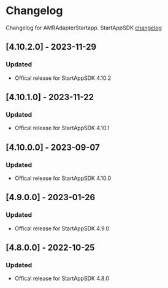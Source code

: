 # Changelog

Changelog for AMRAdapterStartapp. 
StartAppSDK [changelog](https://github.com/StartApp-SDK/StartAppSDK/tags)

## [4.10.2.0] - 2023-11-29
### Updated
- Offical release for StartAppSDK 4.10.2

## [4.10.1.0] - 2023-11-22
### Updated
- Offical release for StartAppSDK 4.10.1

## [4.10.0.0] - 2023-09-07
### Updated
- Offical release for StartAppSDK 4.10.0

## [4.9.0.0] - 2023-01-26
### Updated
- Offical release for StartAppSDK 4.9.0

## [4.8.0.0] - 2022-10-25
### Updated
- Offical release for StartAppSDK 4.8.0
